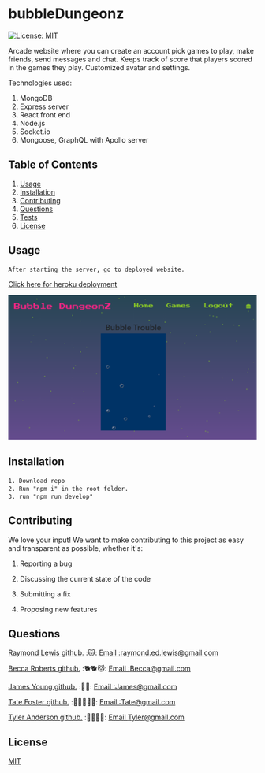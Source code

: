 
  # bubbleDungeonz

  [![License: MIT](https://img.shields.io/badge/License-MIT-yellow.svg)](https://opensource.org/licenses/MIT)


  Arcade website where you can create an account pick games to play, make friends, send messages and chat. Keeps track of score that players scored in the games they play. Customized avatar and settings.

  Technologies used:
  1. MongoDB
  2. Express server
  3. React front end
  4. Node.js 
  5. Socket.io
  6. Mongoose, GraphQL with Apollo server

  
  
  ## Table of Contents 
  1.  [Usage](#Usage)
  2.  [Installation](#Installation)
  3.  [Contributing](#Contributing)
  4.  [Questions](#Questions)
  5.  [Tests](#Tests)
  6.  [License](#License)
  
## Usage 

    After starting the server, go to deployed website.
  
<a href='https://sleepy-mountain-95539.herokuapp.com/'  target="_blank"> Click here for heroku deployment </a> 
  
  ![Website](/screen.PNG)
  
## Installation 
    1. Download repo 
    2. Run "npm i" in the root folder.
    3. run "npm run develop"
  
  
  ## Contributing 
  We love your input! We want to make contributing to this project as easy and transparent as possible, whether it's: 

 1. Reporting a bug

 2. Discussing the current state of the code

 3. Submitting a fix 

 4. Proposing new features 
  
  
  
  ## Questions
  <a href='https://github.com/l1keafox'>Raymond Lewis github.</a>  :🐱: 
  <a href="mailto: raymond.ed.lewis@gmail.com">Email :raymond.ed.lewis@gmail.com</a>
    
  <a href='https://github.com/relero90'>Becca Roberts github.</a> :🐕🐕🐱:
  <a href="mailto: sdfa@gmail.com">Email :Becca@gmail.com</a>

  <a href='https://github.com/jamesyoungGHusername'>James Young github.</a> :🦉🦉:
  <a href="mailto: @gmail.com">Email :James@gmail.com</a>

  <a href='https://github.com/TateFoster'>Tate Foster github.</a> :🐹🐹🐹🐹🐹:
  <a href="mailto:@gmail.com">Email :Tate@gmail.com</a>

  <a href='https://github.com/madrodgerflynn'>Tyler Anderson github.</a>  :🐧🐧🐧🐧:
  <a href="mailto: @gmail.com">Email Tyler@gmail.com</a>

  ## License
  [MIT](https://choosealicense.com/licenses/mit/)
  